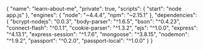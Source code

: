 {
  "name": "learn-about-me",
  "private": true,
  "scripts": {
    "start": "node app.js"
  },
  "engines": {
    "node": "~4.4.4",
    "npm": "~2.15.1"
  },
  "dependencies": {
    "bcrypt-nodejs": "0.0.3",
    "body-parser": "^1.6.5",
    "bson": "^0.4.23",
    "connect-flash": "^0.1.1",
    "cookie-parser": "^1.3.2",
    "ejs": "^1.0.0",
    "express": "^4.13.1",
    "express-session": "^1.7.6",
    "mongoose": "^3.8.15",
    "nodemon": "^1.9.2",
    "passport": "^0.2.0",
    "passport-local": "^1.0.0"
  }
}
